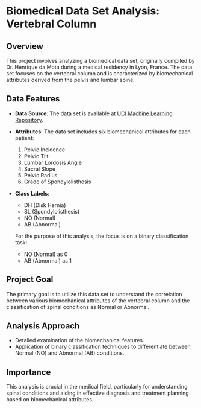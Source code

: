 # Biomedical Data Set Analysis: Vertebral Column

## Overview

This project involves analyzing a biomedical data set, originally compiled by Dr. Henrique da Mota during a medical residency in Lyon, France. The data set focuses on the vertebral column and is characterized by biomechanical attributes derived from the pelvis and lumbar spine.

## Data Features

- **Data Source**: The data set is available at [UCI Machine Learning Repository](https://archive.ics.uci.edu/ml/datasets/Vertebral+Column).
- **Attributes**: The data set includes six biomechanical attributes for each patient:

  1. Pelvic Incidence
  2. Pelvic Tilt
  3. Lumbar Lordosis Angle
  4. Sacral Slope
  5. Pelvic Radius
  6. Grade of Spondylolisthesis

- **Class Labels**:

  - DH (Disk Hernia)
  - SL (Spondylolisthesis)
  - NO (Normal)
  - AB (Abnormal)

  For the purpose of this analysis, the focus is on a binary classification task:

  - NO (Normal) as 0
  - AB (Abnormal) as 1

## Project Goal

The primary goal is to utilize this data set to understand the correlation between various biomechanical attributes of the vertebral column and the classification of spinal conditions as Normal or Abnormal.

## Analysis Approach

- Detailed examination of the biomechanical features.
- Application of binary classification techniques to differentiate between Normal (NO) and Abnormal (AB) conditions.

## Importance

This analysis is crucial in the medical field, particularly for understanding spinal conditions and aiding in effective diagnosis and treatment planning based on biomechanical attributes.
